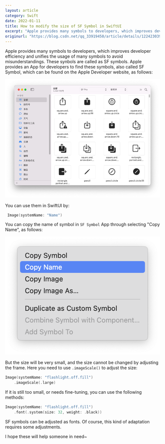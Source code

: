 ```yaml
---
layout: article
category: Swift
date: 2022-01-11
title: How to modify the size of SF Symbol in SwiftUI
excerpt: "Apple provides many symbols to developers, which improves developer efficiency and unifies the usage of many symbols to avoid misunderstandings. These synbols are called as SF symbols. Apple provides an App for developers to find these symbols, also called SF Symbol, which can be found on the Apple Developer website"
originurl: "https://blog.csdn.net/qq_33919450/article/details/122423039"
---
```

Apple provides many symbols to developers, which improves developer efficiency and unifies the usage of many symbols to avoid misunderstandings. These synbols are called as SF symbols. Apple provides an App for developers to find these symbols, also called SF Symbol, which can be found on the Apple Developer website, as follows:

![SF Symbol Page](/assets/images/630a3da16331458fb5b06bdd264621eb.png)

You can use them in SwiftUI by:

```swift
 Image(systemName: "Name")
```

You can copy the name of symbol in `SF Symbol` App through selecting "Copy Name", as follows:

![copy the name of symbol in `SF Symbol` App through selecting "Copy Name"](/assets/images/6a25c4122c4546c08874c025f39d45cc.png)

But the size will be very small, and the size cannot be changed by adjusting the frame. Here you need to use `.imageScale()` to adjust the size:

```swift
Image(systemName: "flashlight.off.fill")
	.imageScale(.large)
```

If it is still too small, or needs fine-tuning, you can use the following methods:

```swift
Image(systemName: "flashlight.off.fill")
	.font(.system(size: 32, weight: .black))
```

SF symbols can be adjusted as fonts. Of course, this kind of adaptation requires some adjustments.

I hope these will help someone in need~
